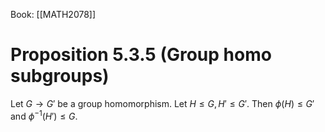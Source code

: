 Book: [[MATH2078]]
# Proposition 5.3.5 (Group homo subgroups)
Let $G\to G'$ be a group homomorphism.
Let $H\leq G,H'\leq G'$.
Then $\phi(H)\leq G'$ and $\phi ^{-1}(H')\leq G$.
